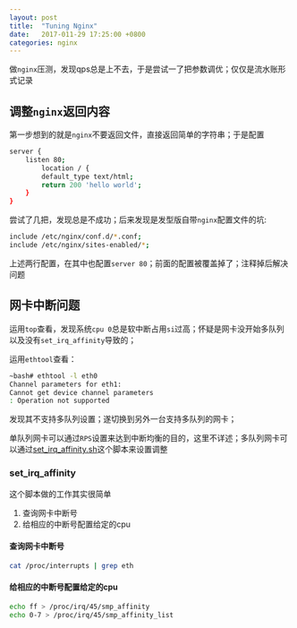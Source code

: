 ```yaml
---
layout: post
title:  "Tuning Nginx"
date:   2017-011-29 17:25:00 +0800
categories: nginx
---
```


做`nginx`压测，发现qps总是上不去，于是尝试一了把参数调优；仅仅是流水账形式记录  

## 调整`nginx`返回内容

第一步想到的就是`nginx`不要返回文件，直接返回简单的字符串；于是配置

```bash
server {
	listen 80;
		location / {
		default_type text/html;
		return 200 'hello world';
	}
}
```

尝试了几把，发现总是不成功；后来发现是发型版自带`nginx`配置文件的坑:

```bash
include /etc/nginx/conf.d/*.conf;
include /etc/nginx/sites-enabled/*;
```

上述两行配置，在其中也配置`server 80`；前面的配置被覆盖掉了；注释掉后解决问题  

## 网卡中断问题

运用`top`查看，发现系统`cpu 0`总是软中断占用`si`过高；怀疑是网卡没开始多队列以及没有`set_irq_affinity`导致的；  

运用`ethtool`查看：

```bash
~bash# ethtool -l eth0
Channel parameters for eth1:
Cannot get device channel parameters
: Operation not supported
```

发现其不支持多队列设置；遂切换到另外一台支持多队列的网卡；

单队列网卡可以通过`RPS`设置来达到中断均衡的目的，这里不详述；多队列网卡可以通过[set_irq_affinity.sh](https://github.com/xrl/pf_ring/blob/master/drivers/intel/ixgbe/ixgbe-3.1.15-FlowDirector-NoTNAPI/scripts/set_irq_affinity.sh)这个脚本来设置调整  

### set_irq_affinity

这个脚本做的工作其实很简单

1. 查询网卡中断号
2. 给相应的中断号配置给定的cpu

#### 查询网卡中断号

```bash
cat /proc/interrupts | grep eth
```

#### 给相应的中断号配置给定的cpu

```bash
echo ff > /proc/irq/45/smp_affinity
echo 0-7 > /proc/irq/45/smp_affinity_list
```

### 
